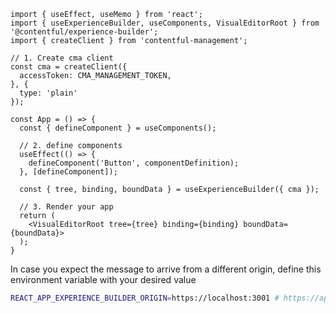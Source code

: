 ```tsx
import { useEffect, useMemo } from 'react';
import { useExperienceBuilder, useComponents, VisualEditorRoot } from '@contentful/experience-builder';
import { createClient } from 'contentful-management';

// 1. Create cma client
const cma = createClient({
  accessToken: CMA_MANAGEMENT_TOKEN,
}, {
  type: 'plain'
});

const App = () => {
  const { defineComponent } = useComponents();

  // 2. define components
  useEffect(() => {
    defineComponent('Button', componentDefinition);
  }, [defineComponent]);

  const { tree, binding, boundData } = useExperienceBuilder({ cma });

  // 3. Render your app
  return (
    <VisualEditorRoot tree={tree} binding={binding} boundData={boundData}>
  );
}
```

In case you expect the message to arrive from a different origin, define this environment variable with your desired value

```sh
REACT_APP_EXPERIENCE_BUILDER_ORIGIN=https://localhost:3001 # https://app.contentful.com by default
```

